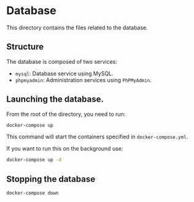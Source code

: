 # Database

This directory contains the files related to the database.

## Structure

The database is composed of two services:

* ``mysql``: Database service using MySQL.
* ``phpmyadmin``: Administration services using ``PhPMyAdmin``.

## Launching the database.

From the root of the directory, you need to run:

```bash
docker-compose up
```

This command will start the containers specified in `docker-compose.yml`. 

If you want to run this on the background use:

```bash
docker-compose up -d
```

## Stopping the database

```bash
docker-compose down
```


